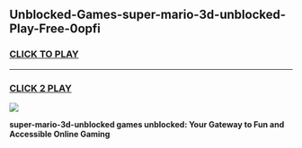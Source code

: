 
## Unblocked-Games-super-mario-3d-unblocked-Play-Free-0opfi
<h3>
<a href="https://premium76.site?title=super-mario-3d-unblocked&ref=19M">CLICK TO PLAY</a></h3>
<hr>

<h3>
<a href="https://premium76.site?title=super-mario-3d-unblocked&ref=19M">CLICK 2 PLAY</a>
  
</h3>

<a href="https://premium76.site?title=super-mario-3d-unblocked&ref=19M"><img src="https://clearcache.store/games.png"></a>


**super-mario-3d-unblocked games unblocked: Your Gateway to Fun and Accessible Online Gaming**
